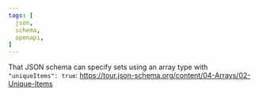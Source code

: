 ```yaml
---
tags: [
  json,
  schema,
  openapi,
]
---
```

That JSON schema can specify sets using an array type with `"uniqueItems": true`: https://tour.json-schema.org/content/04-Arrays/02-Unique-Items

